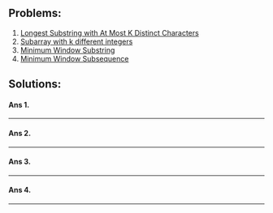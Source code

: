 ## Problems:

1. [Longest Substring with At Most K Distinct Characters](#ans-1)
2. [Subarray with k different integers](#ans-2)
3. [Minimum Window Substring](#ans-3)
4. [Minimum Window Subsequence](#ans-4)


## Solutions:

#### Ans 1.

________________________________

#### Ans 2.

________________________________

#### Ans 3.

________________________________

#### Ans 4.

________________________________